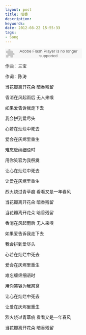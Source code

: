 ```yaml
---
layout: post
title: 暗香
description:
keywords: 
date: 2012-08-22 15:55:33
tags:
- Song
---
```



<object classid="clsid:d27cdb6e-ae6d-11cf-96b8-444553540000" codebase=" http://fpdownload.macromedia.com/pub/shockwave/cabs/flash/swflash.cab#version=7,0,0,0" width="250" height="32"><param name="allowScriptAccess" value="sameDomain"><param name="movie" value=" http://l.5sing.com/player.swf?songtype=fc&songid=9322391"><param name="quality" value="high"><param name="bgcolor" value="#ffffff"><embed src=" http://l.5sing.com/player.swf?songtype=fc&songid=9322391" quality="high" bgcolor="#ffffff" width="250" height="32" allowScriptAccess="sameDomain" type="application/x-shockwave-flash" pluginspage=" http://www.macromedia.com/go/getflashplayer" /></object>

作曲：三宝

作词：陈涛

当花瓣离开花朵
暗香残留

香消在风起雨后
无人来嗅

如果爱告诉我走下去

我会拼到爱尽头

心若在灿烂中死去

爱会在灰烬里重生

难忘缠绵细语时

用你笑容为我祭奠

让心在灿烂中死去

让爱在灰烬里重生

烈火烧过青草痕
看看又是一年春风

当花瓣离开花朵
暗香残留

当花瓣离开花朵
暗香残留

香消在风起雨后
无人来嗅

如果爱告诉我走下去

我会拼到爱尽头

心若在灿烂中死去

爱会在灰烬里重生

难忘缠绵细语时

用你笑容为我祭奠

让心在灿烂中死去

让爱在灰烬里重生

烈火烧过青草痕
看看又是一年春风

当花瓣离开花朵
暗香残留
